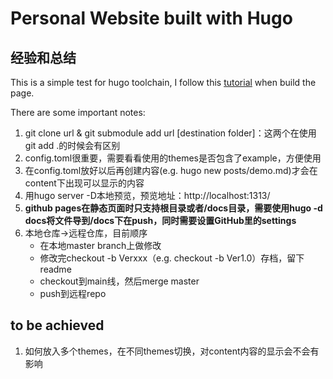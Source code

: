 # Personal Website built with Hugo


## 经验和总结
This is a simple test for hugo toolchain, I follow this [tutorial](https://cloud.tencent.com/developer/article/1769218) when build the page.

There are some important notes:
1. git clone url & git submodule add url [destination folder]：这两个在使用git add .的时候会有区别
2. config.toml很重要，需要看看使用的themes是否包含了example，方便使用
3. 在config.toml放好以后再创建内容(e.g. hugo new posts/demo.md)才会在content下出现可以显示的内容
4. 用hugo server -D本地预览，预览地址：http://localhost:1313/ 
5. **github pages在静态页面时只支持根目录或者/docs目录，需要使用hugo -d docs将文件导到/docs下在push，同时需要设置GitHub里的settings**
6. 本地仓库->远程仓库，目前顺序
   - 在本地master branch上做修改
   - 修改完checkout -b Verxxx（e.g. checkout -b Ver1.0）存档，留下readme
   - checkout到main线，然后merge master
   - push到远程repo

## to be achieved
1. 如何放入多个themes，在不同themes切换，对content内容的显示会不会有影响
